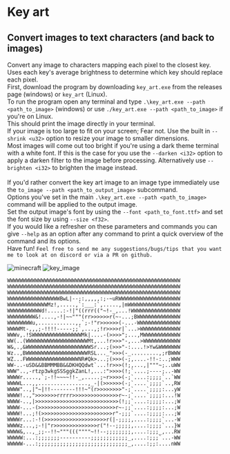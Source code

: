 # Key art
## Convert images to text characters (and back to images)

Convert any image to characters mapping each pixel to the closest key. <br>
Uses each key's average brightness to determine which key should replace each pixel. <br>
First, download the program by downloading `key_art.exe` from the releases page (windows) or `key_art` (Linux). <br>
To run the program open any terminal and type `.\key_art.exe --path <path_to_image>` (windows) or use `./key_art.exe --path <path_to_image>` if you're on Linux. <br>
This should print the image directly in your terminal. <br>
If your image is too large to fit on your screen; Fear not. Use the built in `--shrink <u32>` option to resize your image to smaller dimensions. <br>
Most images will come out too bright if you're using a dark theme terminal with a white font. If this is the case for you use the `--darken <i32>` option to apply a darken filter to the image before processing. Alternatively use `--brighten <i32>` to brighten the image instead. <br>
<br>
If you'd rather convert the key art image to an image type immediately use the `to_image --path <path_to_output_image>` subcommand. <br>
Options you've set in the main `.\key_art.exe --path <path_to_image>` command will be applied to the output image. <br>
Set the output image's font by using the `--font <path_to_font.ttf>` and set the font size by using `--size <f32>`. <br>
If you would like a refresher on these parameters and commands you can give `--help` as an option after any command to print a quick overview of the command and its options. <br>
Have fun! `Feel free to send me any suggestions/bugs/tips that you want me to look at on discord or via a PR on github.` <br>


![minecraft](https://github.com/JokNavi/key_art/assets/109341383/d5631204-c3ac-47e3-9a48-afa8b7105ef0)
![key_image](https://github.com/JokNavi/key_art/assets/109341383/9b2a14be-d324-4a6c-93ab-b6dacf260cd5)

```
WWWWWWWWWWWWWWWWWWWWWWWWWWWWWWWWWWWWWWWWWWWWWWWWWWWWWWWW
WWWWWWWWWWWWWWWWWWWWWWWWWWWWWWWWWWWWWWWWWWWWWWWWWWWWWWWW
WWWWWWWWWWWWWWWWWWWWWWWWWWWWWWWWWWWWWWWWWWWWWWWWWWWWWWWW
WWWWWWWWWWWWWWWWWBwL|--;:,,,,,:;-~uRWWWWWWWWWWWWWWWWWWWW
WWWWWWWWWWWWWMz!,.....,`:___:`,.....,|mWWWWWWWWWWWWWWWWW
WWWWWWWWWWWd!.....:-!|"((rrr(("~!-_,...!WWWWWWWWWWWWWWWW
WWWWWWWWW&!....,-!|~~"""(rr>>>>>>r(~-...;BWWWWWWWWWWWWWW
WWWWWWWWu,............,,`;-!"r>>>>>>(-...-WWWWWWWWWWWWWW
WWWWMt-,,,;-!!!!-----;;`,...,;!r>>>>r|`...>WWWWWWWWWWWWW
WWWv,.!SWWWWWWWWWWWWWWWWMk|....-(>>>>";...,MWWWWWWWWWWWW
WW(..(WWWWWWWWWWWWWWWWWWWWMt,...!r>>>"-,...>WWWWWWWWWWWW
W&,.,&WWWWWWWWWWWWWWWWWWWWWSr...;(>>>"-:....!>Yw&WWWWWWW
Wz..,BWWWWWWWWWWWWWWWWWWWWRSL..._">>>(-_.........,;rBWWW
WZ...FWWWWWWWWWWWWWWWWWNR#Qk>...;(>>>(-;,....-!!-:..;WWW
WW-..-uSD&&BBMMMBB&&DKHQQdwt`...!r>>>(!;,...,|"""~;..uWW
WWW"..,-rtzp3wkgSSSggkZanL!,...:">>>>(!;`....;----;..-WW
WWWWr.....,`;-!!~~~~!!-_,.....;~r>>>>(-;`....:;;;;`..`WW
WWWWL...,,................,_-|(>>>>>>(-;`....`;;;;`..,RW
WWWW"..,|"~|!!--------!!!~"(r>>>>>>>>"-;`....`;;;;:...yW
WWWW!..,">>>>>>>rrrrr>>>>>>>>>>>>>>>r~-;`....`;;;;:...!W
WWWW-..,|>>>>>>>>>>>>>>>>>>>>>>>>>>>(!;;`....:;;;;:...;W
WWWW-...-(>>>>>>>>>>>>>>>>>>>>>>>>>r~-;;`....:;;;;:...;W
WWWW!...;!(>>>>>>>>>>>>>>>>>>>>>>>r"-;;;`....:;;;;:...;W
WWWWr...:-!(>>>>>>>>>>>>>>>>>>>>r(|-;;;;,....:;;;;`...-W
WWWWz...,;-!|"r>>>>>>>>>>>>>>r("!--;;;;;,....:;;;;`...}W
WWWW&,..,_;;--!!~"""(((""""~!!--;;;;;;;;,....:;;;_,...RW
WWWWW:...:;;;;;;;----------;;;;;;;;;;;;_,....:;;;`...-WW
WWWWW-...:;;;;;;;;;;;;;;;;;;;;;;;;;;;;;_,....:;;:....nWW
```

